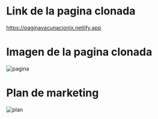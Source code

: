 # Link de la pagina clonada
https://paginavacunacionlx.netlify.app

# Imagen de la pagina clonada

![pagina](https://github.com/zarry0/frontEnd_LaunchX/blob/main/CSS/pagina_vacunacion.png)

# Plan de marketing

![plan](https://github.com/zarry0/frontEnd_LaunchX/blob/main/CSS/plan_marketing.png)
